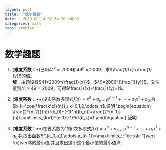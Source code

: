 ```yaml
---
layout: post
title:  "数学趣题"
date:   2020-02-14 02:34:20 +0800
categories: math
tags: problem
---
```


# 数学趣题

1. (**难度系数：$\star$**)已知$41^x=2009$和$49^y=2009$，求$\frac{1}{x}+\frac{1}{y}$的值。   
 **解**：由题设有$41=2009^{\frac{1}{x}}$，$49=2009^{\frac{1}{y}}$，又注意到$41\times 49=2009$，可得$\frac{1}{x}+\frac{1}{y}=1$。

2. (**难度系数：$\star\star$**)设实系数多项式$f(x)=x^n+a_{n-1}x^{n-1}+\cdots+a_1x^1+a_0$,令$b_k=\cos{\frac{k\pi}{n}},\ k=0,1,2,\cdots,n$,证明
\begin{equation}
\frac{2^{n-2}}{n}(f(b_0)+(-1)^nf(b_n))+\frac{2^{n-1}}{n}\sum\limits_{k=1}^{n-1}(-1)^kf(b_k)=1
\end{equation}
 **证明**:

3. (**难度系数：$\star\star$**)在首系数为$1$的$n$次多项式$f(x)=x^n+a_{n-1}x^{n-1}+\cdots+a_1x^1+a_0$中,找出函数$G(a_0,a_1,\cdots,a_{n-1})=\max\limits_{-1\le x\le 1}\vert f(x)\vert$的最小值,并且求出这个这个最小值的最小值点.
